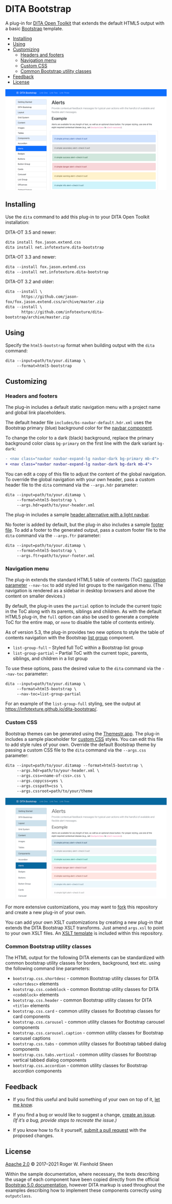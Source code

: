 # DITA Bootstrap

A plug-in for [DITA Open Toolkit][1] that extends the default HTML5 output with a basic [Bootstrap][2] template.

<!-- MarkdownTOC levels="2,3" -->

- [Installing](#installing)
- [Using](#using)
- [Customizing](#customizing)
  - [Headers and footers](#headers-and-footers)
  - [Navigation menu](#navigation-menu)
  - [Custom CSS](#custom-css)
  - [Common Bootstrap utility classes](#common-bootstrap-utility-classes)
- [Feedback](#feedback)
- [License](#license)

<!-- /MarkdownTOC -->

![Sample DITA Bootstrap output](images/default-bootstrap.png)

## Installing

Use the `dita` command to add this plug-in to your DITA Open Toolkit installation:

DITA-OT 3.5 and newer:

```console
dita install fox.jason.extend.css
dita install net.infotexture.dita-bootstrap
```

DITA-OT 3.3 and newer:

```console
dita --install fox.jason.extend.css
dita --install net.infotexture.dita-bootstrap
```

DITA-OT 3.2 and older:

```console
dita --install \
       https://github.com/jason-fox/fox.jason.extend.css/archive/master.zip
dita --install \
       https://github.com/infotexture/dita-bootstrap/archive/master.zip
```

## Using

Specify the `html5-bootstrap` format when building output with the `dita` command:

```console
dita --input=path/to/your.ditamap \
     --format=html5-bootstrap
```

## Customizing

### Headers and footers

The plug-in includes a default static navigation menu with a project name and global link placeholders.

The default header file `includes/bs-navbar-default.hdr.xml` uses the Bootstrap primary (blue) background color for the [navbar component][3].

To change the color to a dark (black) background, replace the primary background color class `bg-primary` on the first line with the dark variant `bg-dark`:

```diff
- <nav class="navbar navbar-expand-lg navbar-dark bg-primary mb-4">
+ <nav class="navbar navbar-expand-lg navbar-dark bg-dark mb-4">
```

You can edit a copy of this file to adjust the content of the global navigation. To override the global navigation with your own header, pass a custom header file to the `dita` command via the `--args.hdr` parameter:

```console
dita --input=path/to/your.ditamap \
     --format=html5-bootstrap \
     --args.hdr=path/to/your-header.xml
```

The plug-in includes a sample [header alternative with a light navbar][4].

No footer is added by default, but the plug-in also includes a sample [footer file][5]. To add a footer to the generated output, pass a custom footer file to the `dita` command via the `--args.ftr` parameter:

```console
dita --input=path/to/your.ditamap \
     --format=html5-bootstrap \
     --args.ftr=path/to/your-footer.xml
```

### Navigation menu

The plug-in extends the standard HTML5 table of contents (ToC) [navigation parameter][6] `--nav-toc` to add styled list groups to the navigation menu. (The navigation is rendered as a sidebar in desktop browsers and above the content on smaller devices.)

By default, the plug-in uses the `partial` option to include the current topic in the ToC along with its parents, siblings and children. As with the default HTML5 plug-in, the `full` option can also be used to generate a complete ToC for the entire map, or `none` to disable the table of contents entirely.

As of version 5.3, the plug-in provides two new options to style the table of contents navigation with the Bootstrap [list group][7] component.

- `list-group-full` – Styled full ToC within a Bootstrap list group
- `list-group-partial` – Partial ToC with the current topic, parents, siblings, and children in a list group

To use these options, pass the desired value to the `dita` command via the `--nav-toc` parameter:

```console
dita --input=path/to/your.ditamap \
     --format=html5-bootstrap \
     --nav-toc=list-group-partial
```

For an example of the `list-group-full` styling, see the output at https://infotexture.github.io/dita-bootstrap/.

### Custom CSS

Bootstrap themes can be generated using the [Themestr.app](https://themestr.app/theme). The plug-in includes a sample placeholder for [custom CSS][8] styles. You can edit this file to add style rules of your own. Override the default Bootstrap theme by passing a custom CSS file to the `dita` command via the `--args.css` parameter:

```console
dita --input=path/to/your.ditamap --format=html5-bootstrap \
     --args.hdr=path/to/your-header.xml \
     --args.css=<name-of-css>.css \
     --args.copycss=yes \
     --args.csspath=css \
     --args.cssroot=path/to/your/theme
```

![Sample DITA Bootstrap output](images/custom-bootstrap.png)

For more extensive customizations, you may want to [fork][9] this repository and create a new plug-in of your own.

You can add your own XSLT customizations by creating a new plug-in that extends the DITA Bootstrap XSLT transforms. Just amend `args.xsl` to point to your own XSLT files. An [XSLT template](./xsl/html5-bootstrap-template.xsl) is included within this repository.

### Common Bootstrap utility classes

The HTML output for the following DITA elements can be standardized with common bootstrap utility classes for borders, background, text etc. using the following command line parameters:

- `bootstrap.css.shortdesc` - common Bootstrap utility classes for DITA `<shortdesc>` elements
- `bootstrap.css.codeblock` - common Bootstrap utility classes for DITA `<codeblock>` elements
- `bootstrap.css.header` - common Bootstrap utility classes for DITA `<title>` elements
- `bootstrap.css.card` - common utility classes for Bootstrap classes for card components
- `bootstrap.css.carousel` - common utility classes for Bootstrap carousel components
- `bootstrap.css.carousel.caption` - common utility classes for Bootstrap carousel captions
- `bootstrap.css.tabs` - common utility classes for Bootstrap tabbed dialog components
- `bootstrap.css.tabs.vertical` - common utility classes for Bootstrap vertical tabbed dialog components
- `bootstrap.css.accordion` - common utility classes for Bootstrap accordion components

## Feedback

- If you find this useful and build something of your own on top of it, [let me know][10].

- If you find a bug or would like to suggest a change, [create an issue][11].  
  _(If it’s a bug, provide steps to recreate the issue.)_

- If you know how to fix it yourself, [submit a pull request][12] with the proposed changes.

## License

[Apache 2.0](LICENSE) © 2017–2021 Roger W. Fienhold Sheen

Within the sample documentation, where necessary, the texts describing the usage of each component have been copied directly from the official [Bootstrap 5.0 documentation][2], however DITA markup is used throughout the examples describing how to implement these components correctly using `outputclass`.

[1]: http://www.dita-ot.org
[2]: https://getbootstrap.com/docs/5.0
[3]: https://getbootstrap.com/docs/5.0/examples/navbars/
[4]: https://github.com/infotexture/dita-bootstrap/blob/develop/includes/bs-navbar-light.hdr.xml
[5]: https://github.com/infotexture/dita-bootstrap/blob/develop/includes/bs-footer-example.xml
[6]: https://www.dita-ot.org/dev/parameters/parameters-html5.html#html5__nav-toc
[7]: https://getbootstrap.com/docs/5.0/components/list-group/
[8]: https://github.com/infotexture/dita-bootstrap/blob/develop/css/custom.css
[9]: https://help.github.com/articles/fork-a-repo/
[10]: https://twitter.com/infotexture
[11]: https://github.com/infotexture/dita-bootstrap/issues/new
[12]: https://help.github.com/articles/using-pull-requests/

